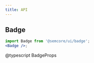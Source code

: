 ```yaml
---
title: API
---
```


## Badge

```jsx
import Badge from '@semcore/ui/badge';
<Badge />;
```

@typescript BadgeProps
